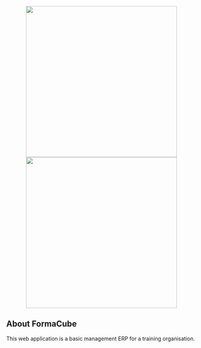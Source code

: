 <p align="center">
<img src="https://sd-1.archive-host.com/membres/up/9115037260420014/WebDevelopper/readme-github/Logo_FormaCube-Noir.png#gh-light-mode-only" width="400">
<img src="https://sd-1.archive-host.com/membres/up/9115037260420014/WebDevelopper/readme-github/Logo_FormaCube-Blanc.png#gh-dark-mode-only" width="400">
</p>

<p align="center">

[//]: # (label)
</p>

## About FormaCube

This web application is a basic management ERP for a training organisation.

[//]: # (- [Simple, fast routing engine]&#40;https://laravel.com/docs/routing&#41;.)


[//]: # (- **[Vehikl]&#40;https://vehikl.com/&#41;**)

